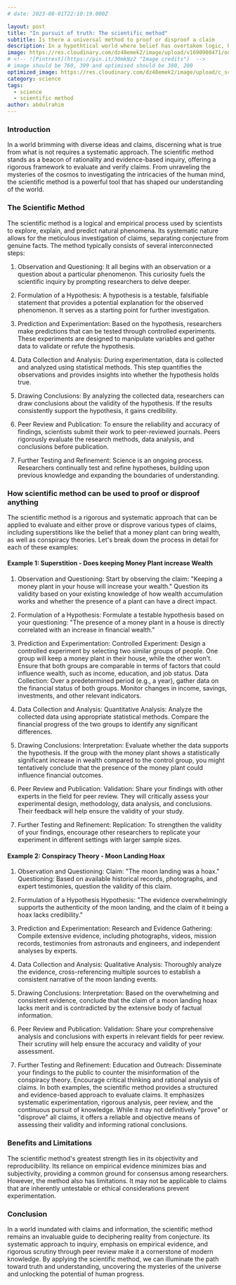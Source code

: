```yaml
---
# date: 2023-08-01T22:10:19.000Z

layout: post
title: "In pursuit of truth: The scientific method"
subtitle: Is there a universal method to proof or disproof a claim
description: In a hypothtical world where belief has overtakem logic, how do we reach concensus on fact and fiction  
image: https://res.cloudinary.com/dz48emek2/image/upload/v1690908471/ooqn1gkqdpf3dzjax7ze.jpg
# <!-- ![Pintrest](https://pin.it/30mkNz2 "Image credits")  -->
# image should be 760, 399 and optimised should be 380, 200
optimized_image: https://res.cloudinary.com/dz48emek2/image/upload/c_scale,w_380/ooqn1gkqdpf3dzjax7ze
category: science
tags:
  - science
  - scientific method
author: abdulrahim
---
```


### Introduction
In a world brimming with diverse ideas and claims, discerning what is true from what is not requires a systematic approach. The scientific method stands as a beacon of rationality and evidence-based inquiry, offering a rigorous framework to evaluate and verify claims. From unraveling the mysteries of the cosmos to investigating the intricacies of the human mind, the scientific method is a powerful tool that has shaped our understanding of the world.

### The Scientific Method
The scientific method is a logical and empirical process used by scientists to explore, explain, and predict natural phenomena. Its systematic nature allows for the meticulous investigation of claims, separating conjecture from genuine facts. The method typically consists of several interconnected steps:

1. Observation and Questioning: It all begins with an observation or a question about a particular phenomenon. This curiosity fuels the scientific inquiry by prompting researchers to delve deeper.

2. Formulation of a Hypothesis: A hypothesis is a testable, falsifiable statement that provides a potential explanation for the observed phenomenon. It serves as a starting point for further investigation.

3. Prediction and Experimentation: Based on the hypothesis, researchers make predictions that can be tested through controlled experiments. These experiments are designed to manipulate variables and gather data to validate or refute the hypothesis.

4. Data Collection and Analysis: During experimentation, data is collected and analyzed using statistical methods. This step quantifies the observations and provides insights into whether the hypothesis holds true.

5. Drawing Conclusions: By analyzing the collected data, researchers can draw conclusions about the validity of the hypothesis. If the results consistently support the hypothesis, it gains credibility.

6. Peer Review and Publication: To ensure the reliability and accuracy of findings, scientists submit their work to peer-reviewed journals. Peers rigorously evaluate the research methods, data analysis, and conclusions before publication.

7. Further Testing and Refinement: Science is an ongoing process. Researchers continually test and refine hypotheses, building upon previous knowledge and expanding the boundaries of understanding.

### How scientific method can be used to proof or disproof anything
The scientific method is a rigorous and systematic approach that can be applied to evaluate and either prove or disprove various types of claims, including superstitions like the belief that a money plant can bring wealth, as well as conspiracy theories. Let's break down the process in detail for each of these examples:


#### Example 1: Superstition - Does keeping Money Plant increase Wealth
1. Observation and Questioning: Start by observing the claim: "Keeping a money plant in your house will increase your wealth." Question its validity based on your existing knowledge of how wealth accumulation works and whether the presence of a plant can have a direct impact.

2. Formulation of a Hypothesis: Formulate a testable hypothesis based on your questioning: "The presence of a money plant in a house is directly correlated with an increase in financial wealth."

3. Prediction and Experimentation:
Controlled Experiment: Design a controlled experiment by selecting two similar groups of people. One group will keep a money plant in their house, while the other won't. Ensure that both groups are comparable in terms of factors that could influence wealth, such as income, education, and job status.
Data Collection: Over a predetermined period (e.g., a year), gather data on the financial status of both groups. Monitor changes in income, savings, investments, and other relevant indicators.

4. Data Collection and Analysis:
Quantitative Analysis: Analyze the collected data using appropriate statistical methods. Compare the financial progress of the two groups to identify any significant differences.

5. Drawing Conclusions:
Interpretation: Evaluate whether the data supports the hypothesis. If the group with the money plant shows a statistically significant increase in wealth compared to the control group, you might tentatively conclude that the presence of the money plant could influence financial outcomes.

6. Peer Review and Publication:
Validation: Share your findings with other experts in the field for peer review. They will critically assess your experimental design, methodology, data analysis, and conclusions. Their feedback will help ensure the validity of your study.

7. Further Testing and Refinement:
Replication: To strengthen the validity of your findings, encourage other researchers to replicate your experiment in different settings with larger sample sizes.

#### Example 2: Conspiracy Theory - Moon Landing Hoax
1. Observation and Questioning:
Claim: "The moon landing was a hoax."
Questioning: Based on available historical records, photographs, and expert testimonies, question the validity of this claim.

2. Formulation of a Hypothesis
Hypothesis: "The evidence overwhelmingly supports the authenticity of the moon landing, and the claim of it being a hoax lacks credibility."

3. Prediction and Experimentation:
Research and Evidence Gathering: Compile extensive evidence, including photographs, videos, mission records, testimonies from astronauts and engineers, and independent analyses by experts.

4. Data Collection and Analysis:
Qualitative Analysis: Thoroughly analyze the evidence, cross-referencing multiple sources to establish a consistent narrative of the moon landing events.

5. Drawing Conclusions:
Interpretation: Based on the overwhelming and consistent evidence, conclude that the claim of a moon landing hoax lacks merit and is contradicted by the extensive body of factual information.

6. Peer Review and Publication:
Validation: Share your comprehensive analysis and conclusions with experts in relevant fields for peer review. Their scrutiny will help ensure the accuracy and validity of your assessment.

7. Further Testing and Refinement:
Education and Outreach: Disseminate your findings to the public to counter the misinformation of the conspiracy theory. Encourage critical thinking and rational analysis of claims.
In both examples, the scientific method provides a structured and evidence-based approach to evaluate claims. It emphasizes systematic experimentation, rigorous analysis, peer review, and the continuous pursuit of knowledge. While it may not definitively "prove" or "disprove" all claims, it offers a reliable and objective means of assessing their validity and informing rational conclusions.

### Benefits and Limitations
The scientific method's greatest strength lies in its objectivity and reproducibility. Its reliance on empirical evidence minimizes bias and subjectivity, providing a common ground for consensus among researchers. However, the method also has limitations. It may not be applicable to claims that are inherently untestable or ethical considerations prevent experimentation.


### Conclusion
In a world inundated with claims and information, the scientific method remains an invaluable guide to deciphering reality from conjecture. Its systematic approach to inquiry, emphasis on empirical evidence, and rigorous scrutiny through peer review make it a cornerstone of modern knowledge. By applying the scientific method, we can illuminate the path toward truth and understanding, uncovering the mysteries of the universe and unlocking the potential of human progress.











































<!-- A while back i was talking to my peers, while in conversation one of my friends revealed that he did not believe in theory of relativity.   -->

<!-- Fallback: converting into english -->
<!-- ### Introduction
Har insan kuch sawalo ke sath paida hota hai. Jaise duniya kaam kaise karti hai, kya waqt peeche ki taraf chal sakta hai, moon earth ke chakkar kyu lagata hai. Kuch log inka answer, religion me dhundte hai. kuch in sawalo ko ignore kar dete hai. Aur kuch apni hi explanations bana lete hai. Lekin agar aap kisi se pucho, to sabka apna ek mental-model<sup>[*](#definations)</sup> hota hai jo unki iss dunia ki understanding reflect karta hai.

Lekin aksar logo ke alag-alag mental-models hone se log ek dusre se agree nahi karte, aur zahir hai sab log sahi nahi ho sakte. Aur isse janm hota hai duniya ke sabse zaruri sawaal ka "**ke sahi kaun hai**", **sachai, kya hai**.

Aksar hm opposite model ke khilaf logically argue karte hai, aur apne model ko logically validate karne ki koshish karte hai. For e.g. kuch log mante hai ki earth flat hai, aur kuch log mante hai ki earth spherical hai. To inme se sahi model janne ke lie ek approach ye hai ki hm logo ko logically argue karne dein.



### Kya ko falsify karne ka koi tareeka hai


### Hypothesis
Hypothesis, aap kya sochte ho. Aapka mental model kya hai, ki vo cheez kaise kaam karti hai. Jaise 

### Definations
* Mental Model: Koi cheez kaise kaam karti hai, iske bare me hm apne dimag me jo explanation (sahi ya galat) banate hai usse ham mental model kehte hai. Mental model apke dimag ki wo tasweer hai jo ye batati hai ki, apki samaj ke anusar koi cheez kaise kaam karti hai. -->
